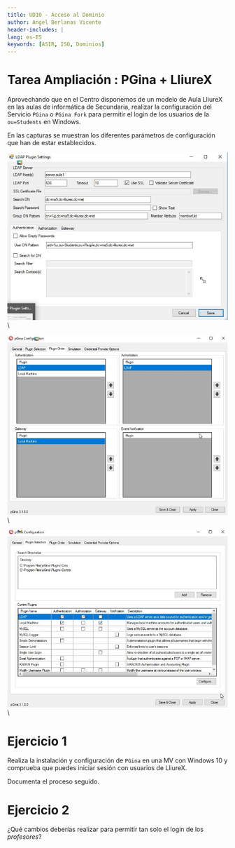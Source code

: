 ```yaml
---
title: UD10 - Acceso al Dominio
author: Angel Berlanas Vicente
header-includes: |
lang: es-ES
keywords: [ASIR, ISO, Dominios]
---
```


# Tarea Ampliación : PGina + LliureX

Aprovechando que en el Centro disponemos de un modelo de Aula LliureX en las aulas de informática de Secundaria, realizar la configuración del Servicio `PGina` o `PGina Fork` para permitir el login de los usuarios de la `ou=Students` en Windows.

En las capturas se muestran los diferentes parámetros de configuración que han de estar establecidos.

![LliureX](LliureXWindows10/PGinaLliureX1.jpg)
\ 

![LliureX](LliureXWindows10/PGinaLliureX2.jpg)
\ 

![LliureX](LliureXWindows10/PGinaLliureX3.jpg)
\ 

# Ejercicio 1

Realiza la instalación y configuración de `PGina` en una MV con Windows 10 y comprueba que puedes iniciar sesión con usuarios de LliureX.

Documenta el proceso seguido.

# Ejercicio 2

¿Qué cambios deberías realizar para permitir tan solo el login de los *profesores*? 
